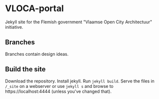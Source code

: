 # VLOCA-portal
Jekyll site for the Flemish government "Vlaamse Open City Architectuur" initiative.
## Branches
Branches contain design ideas.
## Build the site
Download the repository.
Install jekyll.
Run `jekyll build`.
Serve the files in `/_site` on a webserver or use `jekyll s` and browse to https://localhost:4444 (unless you've changed that).
